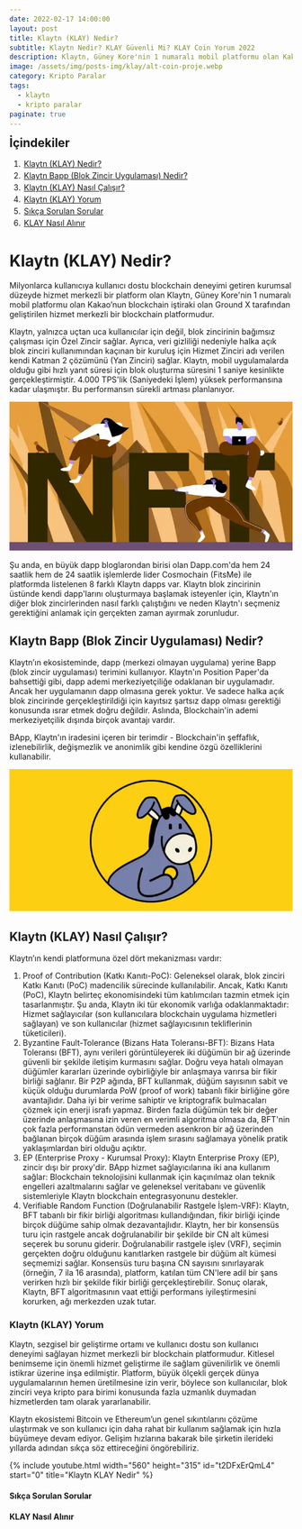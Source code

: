 ```yaml
---
date: 2022-02-17 14:00:00
layout: post
title: Klaytn (KLAY) Nedir?
subtitle: Klaytn Nedir? KLAY Güvenli Mi? KLAY Coin Yorum 2022
description: Klaytn, Güney Kore'nin 1 numaralı mobil platformu olan Kakao’nun blockchain iştiraki olan Ground X tarafından geliştirilen hizmet merkezli bir blockchain platformudur.
image: /assets/img/posts-img/klay/alt-coin-proje.webp
category: Kripto Paralar
tags:
  - klaytn
  - kripto paralar
paginate: true
---
```

<b style="text-align:center; font-size: 150%;">İçindekiler</b>
<ol style="margin: 0;">
	<li style="padding: 2px;"><a href="#1">Klaytn (KLAY) Nedir?</a></li>
	<li style="padding: 2px;"><a href="#2">Klaytn Bapp (Blok Zincir Uygulaması) Nedir?</a></li>
	<li style="padding: 2px;"><a href="#3">Klaytn (KLAY) Nasıl Çalışır?</a></li>
	<li style="padding: 2px;"><a href="#4">Klaytn (KLAY) Yorum</a></li>
	<li style="padding: 2px;"><a href="#5">Sıkça Sorulan Sorular</a></li>
	<li style="padding: 2px;"><a href="#6">KLAY Nasıl Alınır</a></li>
</ol>
<h1 id="1">Klaytn (KLAY) Nedir?</h1>
<p>
Milyonlarca kullanıcıya kullanıcı dostu blockchain deneyimi getiren kurumsal
düzeyde hizmet merkezli bir platform olan Klaytn, Güney Kore'nin 1 numaralı
mobil platformu olan Kakao’nun blockchain iştiraki olan Ground X tarafından
geliştirilen hizmet merkezli bir blockchain platformudur.
</p>
<p>
Klaytn, yalnızca uçtan uca kullanıcılar için değil, blok zincirinin bağımsız
çalışması için Özel Zincir sağlar. Ayrıca, veri gizliliği nedeniyle halka açık
blok zinciri kullanımından kaçınan bir kuruluş için Hizmet Zinciri adı verilen
kendi Katman 2 çözümünü (Yan Zinciri) sağlar. Klaytn, mobil uygulamalarda olduğu
gibi hızlı yanıt süresi için blok oluşturma süresini 1 saniye kesinlikte
gerçekleştirmiştir. 4.000 TPS'lik (Saniyedeki İşlem) yüksek performansına kadar
ulaşmıştır. Bu performansın sürekli artması planlanıyor.
</p>
<picture>
  <source media="(min-width: 650px" srcset="/assets/img/posts-img/klay/klaytn-nft-proje.webp">
  <img src="/assets/img/posts-img/klay/klaytn-nft-ne.webp" alt="klaytn klay coin ne" style="width:auto;">
</picture>
<p>
Şu anda, en büyük dapp bloglarondan birisi olan Dapp.com'da hem 24 saatlik hem
de 24 saatlik işlemlerde lider Cosmochain (FitsMe) ile platformda listelenen 8
farklı Klaytn dapps var. Klaytn blok zincirinin üstünde kendi dapp'larını
oluşturmaya başlamak isteyenler için, Klaytn'ın diğer blok zincirlerinden nasıl
farklı çalıştığını ve neden Klaytn'ı seçmeniz gerektiğini anlamak için gerçekten
zaman ayırmak zorunludur.
</p>
<h2 id="2">Klaytn Bapp (Blok Zincir Uygulaması) Nedir?</h2>
<p>
Klaytn’ın ekosisteminde, dapp (merkezi olmayan uygulama) yerine Bapp (blok
zincir uygulaması) terimini kullanıyor. Klaytn'ın Position Paper'da bahsettiği
gibi, dapp ademi merkeziyetçiliğe odaklanan bir uygulamadır. Ancak her
uygulamanın dapp olmasına gerek yoktur. Ve sadece halka açık blok zincirinde
gerçekleştirildiği için kayıtsız şartsız dapp olması gerektiği konusunda ısrar
etmek doğru değildir. Aslında, Blockchain'in ademi merkeziyetçilik dışında
birçok avantajı vardır.
</p>
<p>
BApp, Klaytn'ın iradesini içeren bir terimdir - Blockchain'in şeffaflık,
izlenebilirlik, değişmezlik ve anonimlik gibi kendine özgü özelliklerini
kullanabilir.
</p>
<picture>
  <source media="(min-width: 650px" srcset="/assets/img/posts-img/klay/klay-geckoland.webp">
  <img src="/assets/img/posts-img/klay/klay-coin-yorum-2022.webp" alt="klaytn klay coin proje" style="width:auto;">
</picture>
<h2 id="3">Klaytn (KLAY) Nasıl Çalışır?</h2>
<p>
Klaytn’ın kendi platformuna özel dört mekanizması vardır:
</p>
<ol>
<li>Proof of Contribution (Katkı Kanıtı-PoC): Geleneksel olarak, blok zinciri
Katkı Kanıtı (PoC) madencilik sürecinde kullanılabilir. Ancak, Katkı Kanıtı
(PoC), Klaytn belirteç ekonomisindeki tüm katılımcıları tazmin etmek için
tasarlanmıştır. Şu anda, Klaytn iki tür ekonomik varlığa odaklanmaktadır: Hizmet
sağlayıcılar (son kullanıcılara blockchain uygulama hizmetleri sağlayan) ve son
kullanıcılar (hizmet sağlayıcısının tekliflerinin tüketicileri).</li>
<li>Byzantine Fault-Tolerance (Bizans Hata Toleransı-BFT): Bizans Hata Toleransı
(BFT), aynı verileri görüntüleyerek iki düğümün bir ağ üzerinde güvenli bir
şekilde iletişim kurmasını sağlar. Doğru veya hatalı olmayan düğümler kararları
üzerinde oybirliğiyle bir anlaşmaya varırsa bir fikir birliği sağlanır. Bir P2P
ağında, BFT kullanmak, düğüm sayısının sabit ve küçük olduğu durumlarda PoW
(proof of work) tabanlı fikir birliğine göre avantajlıdır. Daha iyi bir verime
sahiptir ve kriptografik bulmacaları çözmek için enerji israfı yapmaz. Birden
fazla düğümün tek bir değer üzerinde anlaşmasına izin veren en verimli algoritma
olmasa da, BFT'nin çok fazla performanstan ödün vermeden asenkron bir ağ
üzerinden bağlanan birçok düğüm arasında işlem sırasını sağlamaya yönelik pratik
yaklaşımlardan biri olduğu açıktır.</li>
<li>EP (Enterprise Proxy - Kurumsal Proxy): Klaytn Enterprise Proxy (EP), zincir
dışı bir proxy'dir. BApp hizmet sağlayıcılarına iki ana kullanım sağlar:
Blockchain teknolojisini kullanmak için kaçınılmaz olan teknik engelleri
azaltmalarını sağlar ve geleneksel veritabanı ve güvenlik sistemleriyle Klaytn
blockchain entegrasyonunu destekler.</li>
<li>Verifiable Random Function (Doğrulanabilir Rastgele İşlem-VRF):  Klaytn, BFT
tabanlı bir fikir birliği algoritması kullandığından, fikir birliği içinde
birçok düğüme sahip olmak dezavantajlıdır. Klaytn, her bir konsensüs turu için
rastgele ancak doğrulanabilir bir şekilde bir CN alt kümesi seçerek bu sorunu
giderir. Doğrulanabilir rastgele işlev (VRF), seçimin gerçekten doğru olduğunu
kanıtlarken rastgele bir düğüm alt kümesi seçmemizi sağlar. Konsensüs turu
başına CN sayısını sınırlayarak (örneğin, 7 ila 16 arasında), platform, katılan
tüm CN'lere adil bir şans verirken hızlı bir şekilde fikir birliği
gerçekleştirebilir. Sonuç olarak, Klaytn, BFT algoritmasının vaat ettiği
performans iyileştirmesini korurken, ağı merkezden uzak tutar.
</li>
</ol>
<h3 id="4">Klaytn (KLAY) Yorum</h3>
<p>
Klaytn, sezgisel bir geliştirme ortamı ve kullanıcı dostu son kullanıcı deneyimi
sağlayan hizmet merkezli bir blockchain platformudur. Kitlesel benimseme için
önemli hizmet geliştirme ile sağlam güvenilirlik ve önemli istikrar üzerine inşa
edilmiştir. Platform, büyük ölçekli gerçek dünya uygulamalarının hemen
üretilmesine izin verir, böylece son kullanıcılar, blok zinciri veya kripto para
birimi konusunda fazla uzmanlık duymadan hizmetlerden tam olarak yararlanabilir.
</p>
<p>
Klaytn ekosistemi Bitcoin ve Ethereum’un genel sıkıntılarını çözüme ulaştırmak
ve son kullanıcı için daha rahat bir kullanım sağlamak için hızla büyümeye devam
ediyor. Gelişim hızlarına bakarak bile şirketin ilerideki yıllarda adından sıkça
söz ettireceğini öngörebiliriz.
</p>
{% include youtube.html width="560" height="315" id="t2DFxErQmL4" start="0" title="Klaytn KLAY Nedir" %}
<h4 id="5">Sıkça Sorulan Sorular</h4>

<h4 id="6">KLAY Nasıl Alınır</h4>
